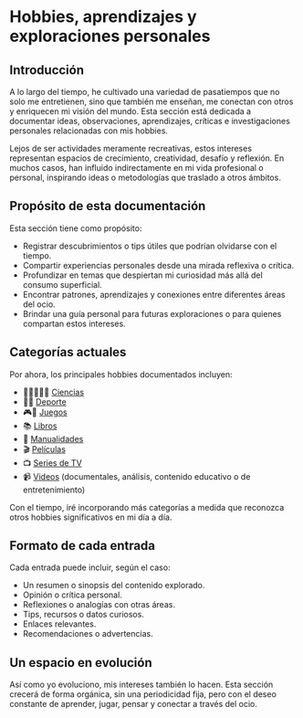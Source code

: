 # Hobbies, aprendizajes y exploraciones personales

## Introducción

A lo largo del tiempo, he cultivado una variedad de pasatiempos que no solo me entretienen, sino que también me enseñan, me conectan con otros y enriquecen mi visión del mundo. Esta sección está dedicada a documentar ideas, observaciones, aprendizajes, críticas e investigaciones personales relacionadas con mis hobbies.

Lejos de ser actividades meramente recreativas, estos intereses representan espacios de crecimiento, creatividad, desafío y reflexión. En muchos casos, han influido indirectamente en mi vida profesional o personal, inspirando ideas o metodologías que traslado a otros ámbitos.

## Propósito de esta documentación

Esta sección tiene como propósito:

- Registrar descubrimientos o tips útiles que podrían olvidarse con el tiempo.
- Compartir experiencias personales desde una mirada reflexiva o crítica.
- Profundizar en temas que despiertan mi curiosidad más allá del consumo superficial.
- Encontrar patrones, aprendizajes y conexiones entre diferentes áreas del ocio.
- Brindar una guía personal para futuras exploraciones o para quienes compartan estos intereses.

## Categorías actuales

Por ahora, los principales hobbies documentados incluyen:

- 👨🏻‍💻📱🤖 [Ciencias](./ciencias/README.md)
- 🚴‍♂️ [Deporte](./deporte/README.md)
- 🎮🎲 [Juegos](./juegos/README.md)
- 📚 [Libros](./libros/README.md)
- 🧵 [Manualidades](./manualidades/README.md)
- 🎬 [Películas](./peliculas/README.md)
- 📺 [Series de TV](./series/README.md)
- 📹 [Videos](./videos/README.md) (documentales, análisis, contenido educativo o de entretenimiento)

Con el tiempo, iré incorporando más categorías a medida que reconozca otros hobbies significativos en mi día a día.

## Formato de cada entrada

Cada entrada puede incluir, según el caso:

- Un resumen o sinopsis del contenido explorado.
- Opinión o crítica personal.
- Reflexiones o analogías con otras áreas.
- Tips, recursos o datos curiosos.
- Enlaces relevantes.
- Recomendaciones o advertencias.

## Un espacio en evolución

Así como yo evoluciono, mis intereses también lo hacen. Esta sección crecerá de forma orgánica, sin una periodicidad fija, pero con el deseo constante de aprender, jugar, pensar y conectar a través del ocio.
